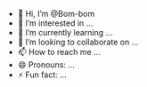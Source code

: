 - 👋 Hi, I’m @Bom-bom
- 👀 I’m interested in ...
- 🌱 I’m currently learning ...
- 💞️ I’m looking to collaborate on ...
- 📫 How to reach me ...
- 😄 Pronouns: ...
- ⚡ Fun fact: ...

<!---
Bom-bom/Bom-bom is a ✨ special ✨ repository because its `README.md` (this file) appears on your GitHub profile.
You can click the Preview link to take a look at your changes.
--->
